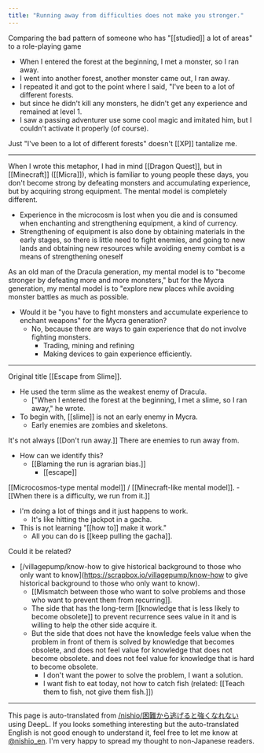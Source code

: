 ```yaml
---
title: "Running away from difficulties does not make you stronger."
---
```


Comparing the bad pattern of someone who has "[[studied]] a lot of areas" to a role-playing game

- When I entered the forest at the beginning, I met a monster, so I ran away.
- I went into another forest, another monster came out, I ran away.
- I repeated it and got to the point where I said, "I've been to a lot of different forests.
- but since he didn't kill any monsters, he didn't get any experience and remained at level 1.
- I saw a passing adventurer use some cool magic and imitated him, but I couldn't activate it properly (of course).

Just "I've been to a lot of different forests" doesn't [[XP]] tantalize me.

-----

When I wrote this metaphor, I had in mind [[Dragon Quest]], but in [[Minecraft]] ([[Micra]]), which is familiar to young people these days, you don't become strong by defeating monsters and accumulating experience, but by acquiring strong equipment. The mental model is completely different.
- Experience in the microcosm is lost when you die and is consumed when enchanting and strengthening equipment, a kind of currency.
- Strengthening of equipment is also done by obtaining materials in the early stages, so there is little need to fight enemies, and going to new lands and obtaining new resources while avoiding enemy combat is a means of strengthening oneself

As an old man of the Dracula generation, my mental model is to "become stronger by defeating more and more monsters," but for the Mycra generation, my mental model is to "explore new places while avoiding monster battles as much as possible.
- Would it be "you have to fight monsters and accumulate experience to enchant weapons" for the Mycra generation?
    - No, because there are ways to gain experience that do not involve fighting monsters.
        - Trading, mining and refining
        - Making devices to gain experience efficiently.


---
Original title [[Escape from Slime]].
- He used the term slime as the weakest enemy of Dracula.
    - ["When I entered the forest at the beginning, I met a slime, so I ran away," he wrote.
- To begin with, [[slime]] is not an early enemy in Mycra.
    - Early enemies are zombies and skeletons.

It's not always [[Don't run away.]] There are enemies to run away from.
- How can we identify this?
    - [[Blaming the run is agrarian bias.]]
        - [[escape]]

[[Microcosmos-type mental model]] / [[Minecraft-like mental model]].
    - [[When there is a difficulty, we run from it.]]
- I'm doing a lot of things and it just happens to work.
    - It's like hitting the jackpot in a gacha.
- This is not learning "[[how to]] make it work."
    - All you can do is [[keep pulling the gacha]].

Could it be related?
- [/villagepump/know-how to give historical background to those who only want to know](https://scrapbox.io/villagepump/know-how to give historical background to those who only want to know).
    - [[Mismatch between those who want to solve problems and those who want to prevent them from recurring]].
    - The side that has the long-term [[knowledge that is less likely to become obsolete]] to prevent recurrence sees value in it and is willing to help the other side acquire it.
    - But the side that does not have the knowledge feels value when the problem in front of them is solved by knowledge that becomes obsolete, and does not feel value for knowledge that does not become obsolete. and does not feel value for knowledge that is hard to become obsolete.
        - I don't want the power to solve the problem, I want a solution.
        - I want fish to eat today, not how to catch fish (related: [[Teach them to fish, not give them fish.]])

---
This page is auto-translated from [/nishio/困難から逃げると強くなれない](https://scrapbox.io/nishio/困難から逃げると強くなれない) using DeepL. If you looks something interesting but the auto-translated English is not good enough to understand it, feel free to let me know at [@nishio_en](https://twitter.com/nishio_en). I'm very happy to spread my thought to non-Japanese readers.